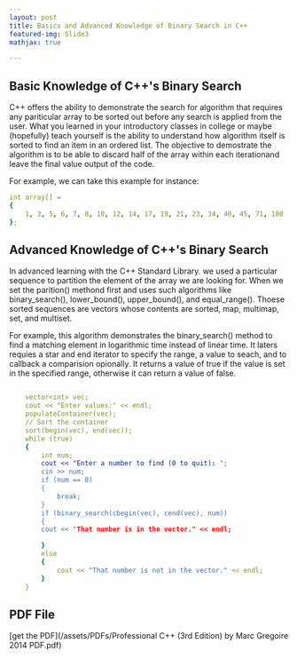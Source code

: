 ```yaml
---
layout: post
title: Basics and Advanced Knowledge of Binary Search in C++
featured-img: Slide3
mathjax: true

---
```

## Basic Knowledge of C++'s Binary Search
C++ offers the ability to demonstrate the search for algorithm that requires any pariticular array to be sorted out before any 
search is applied from the user. What you learned in your introductory classes in college or maybe (hopefully) teach yourself is 
the ability to understand how algorithm itself is sorted to find an item in an ordered list. The objective to demostrate the algorithm 
is to be able to discard half of the array within each iterationand leave the final value output of the code. 

For example, we can take this example for instance:


```yaml
int array[] = 
{ 
    1, 3, 5, 6, 7, 8, 10, 12, 14, 17, 19, 21, 23, 34, 40, 45, 71, 100 
};
```





## Advanced Knowledge of C++'s Binary Search
In advanced learning with the C++ Standard Library. we used a particular sequence to partition the element of the array we are 
looking for. When we set the parition() methond first and uses such algorithms like binary_search(), lower_bound(), upper_bound(), and
equal_range(). Thoese sorted sequences are vectors whose contents are sorted, map, multimap, set, and multiset.

For example, this algorithm demonstrates the binary_search() method to find a matching element in logarithmic time instead of linear
time. It laters requies a star and end iterator to specify the range, a value to seach, and to callback a comparision opionally. It returns
a value of true if the value is set in the specified range, otherwise it can return a value of false.

```yaml

    vector<int> vec;
    cout << "Enter values:" << endl;
    populateContainer(vec);
    // Sort the container
    sort(begin(vec), end(vec));
    while (true) 
    {
        int num;
        cout << "Enter a number to find (0 to quit): ";
        cin >> num;
        if (num == 0) 
        {
            break;
        }
        if (binary_search(cbegin(vec), cend(vec), num)) 
        {
        cout << "That number is in the vector." << endl;

        }   
        else 
        {
            cout << "That number is not in the vector." << endl;
        }
    }

```

## PDF File
[get the PDF](/assets/PDFs/Professional C++ (3rd Edition) by Marc Gregoire 2014 PDF.pdf)
